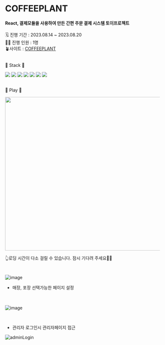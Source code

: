 <h1> COFFEEPLANT </h1>
<h4>  React, 결제모듈을 사용하여 만든 간편 주문 결제 시스템 토이프로젝트</h4>
🗓️ 진행 기간 : 2023.08.14 ~ 2023.08.20 <br />
👩‍🌾 진행 인원 : 1명 <br />
🪴사이트 :  <a href="http://13.124.235.1:5000"> COFFEEPLANT </a> <br /> <br />

🔨 Stack 🔨
<div>
  <img src="https://img.shields.io/badge/React-61DAFB?style=flat&logo=React&logoColor=white"/>
  <img src="https://img.shields.io/badge/HTML-E34F26?style=flat&logo=HTML&logoColor=white"/>
<img src="https://img.shields.io/badge/CSS-1572B6?style=flat&logo=CSS&logoColor=white"/>
  <img src="https://img.shields.io/badge/JavaScript-F7DF1E?style=flat&logo=JavaScript&logoColor=white"/>
<img src="https://img.shields.io/badge/MySQL-4479A1?style=flat&logo=MySQL&logoColor=white"/>
  <img src="https://img.shields.io/badge/Sequelize-52B0E7?style=flat&logo=Sequelize&logoColor=white"/>
  <img src="https://img.shields.io/badge/Figma-F24E1E?style=flat&logo=Figma&logoColor=white"/>
</div><br />


🎥 Play 🎥

<img src="https://github.com/raelulu/NewKiosk/assets/115077413/87e57167-ff7b-4288-a509-433602bcf3df.gif" width="760" height="500"/>

👆로딩 시간이 다소 걸릴 수 있습니다. 잠시 기다려 주세요🙇‍♂️<br />


<h1></h1>

![image](https://github.com/raelulu/NewKiosk/assets/115077413/e24a09f3-946e-446b-8b9e-d63c808a371a)


- 매장, 포장 선택가능한 페이지 설정 <br/> <br/> <br/> 


![image](https://github.com/raelulu/NewKiosk/assets/115077413/c6b6d095-14b8-44f3-91b2-8be9c74e08f9)

<br/> 

- 관리자 로그인시 관리자페이지 접근

![adminLogin](https://github.com/raelulu/NewKiosk/assets/115077413/08477210-89c7-4f9a-bedb-6bf99446917a)



</div>






